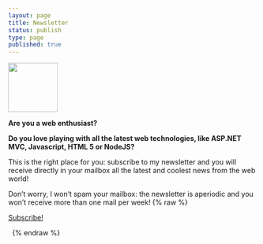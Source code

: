 ```yaml
---
layout: page
title: Newsletter
status: publish
type: page
published: true
---
```

<strong><a href="{{siteurl}}/assets/2012/05/newsletter.jpg"><img class="alignnone  wp-image-103" title="newsletter" src="{{siteurl}}/assets/2012/05/newsletter-150x150.jpg" alt="" width="100" height="100" /></a></strong>

<strong>Are you a web enthusiast?</strong>

<strong>Do you love playing with all the latest web technologies, like ASP.NET MVC, Javascript, HTML 5 or NodeJS?</strong>

This is the right place for you: subscribe to my newsletter and you will receive directly in your mailbox all the latest and coolest news from the web world!

Don’t worry, I won’t spam your mailbox: the newsletter is aperiodic and you won’t receive more than one mail per week!
{% raw %}
<p class="tagssingle"><a href="http://tinyletter.com/imperugo" target="_blank">Subscribe!</a></p>
&nbsp;
{% endraw %}
